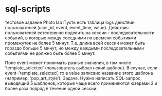 # sql-scripts
тестовое задание Photo lab
Пусть есть таблица logs действий пользователей (user_id, event, event_time,
value). Действия пользователей естественно поделить на сессии -
последовательности событий, в которых между соседними по времени
событиями промежуток не более 5 минут. Т.е. длина всей сессии может быть
гораздо больше 5 минут, но между каждыми последовательными событиями не
должно быть более 5 минут.

Поле event может принимать разные значения, в том числе ’template_selected’
(пользователь выбрал некий шаблон). В случае, если event=’template_selected’, то в
value записано название этого шаблона (например, ’pop_art_style’).
Задача. Нужно написать SQL-запрос, выводящий 5 шаблонов, которые чаще всего
применяются юзерами 2 и более раза подряд в течение одной сессии.

